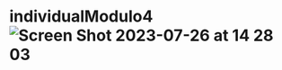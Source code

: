 # individualModulo4![Screen Shot 2023-07-26 at 14 28 03](https://github.com/thiagochechia/individualModulo4/assets/130031534/e0d37e7c-dd66-4e7f-b2cd-2f299b75ab2e)
